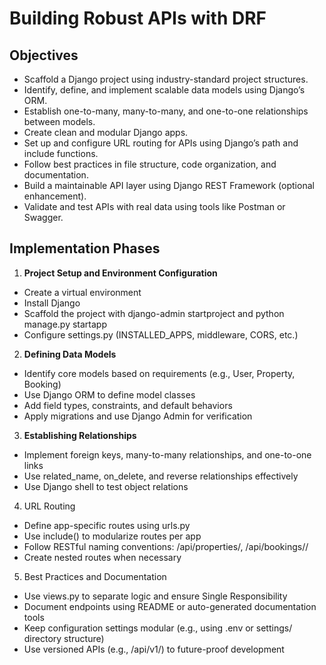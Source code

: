 # Building Robust APIs with DRF

## Objectives 

- Scaffold a Django project using industry-standard project structures.
- Identify, define, and implement scalable data models using Django’s ORM.
- Establish one-to-many, many-to-many, and one-to-one relationships between models.
- Create clean and modular Django apps.
- Set up and configure URL routing for APIs using Django’s path and include functions.
- Follow best practices in file structure, code organization, and documentation.
- Build a maintainable API layer using Django REST Framework (optional enhancement).
- Validate and test APIs with real data using tools like Postman or Swagger.

## Implementation Phases 

1. **Project Setup and Environment Configuration**
- Create a virtual environment
- Install Django
- Scaffold the project with django-admin startproject and python manage.py startapp
- Configure settings.py (INSTALLED_APPS, middleware, CORS, etc.)

2. **Defining Data Models**
- Identify core models based on requirements (e.g., User, Property, Booking)
- Use Django ORM to define model classes
- Add field types, constraints, and default behaviors
- Apply migrations and use Django Admin for verification

3. **Establishing Relationships**
- Implement foreign keys, many-to-many relationships, and one-to-one links
- Use related_name, on_delete, and reverse relationships effectively
- Use Django shell to test object relations

4. URL Routing
- Define app-specific routes using urls.py
- Use include() to modularize routes per app
- Follow RESTful naming conventions: /api/properties/, /api/bookings/<id>/
- Create nested routes when necessary

5. Best Practices and Documentation
- Use views.py to separate logic and ensure Single Responsibility
- Document endpoints using README or auto-generated documentation tools
- Keep configuration settings modular (e.g., using .env or settings/ directory structure)
- Use versioned APIs (e.g., /api/v1/) to future-proof development
